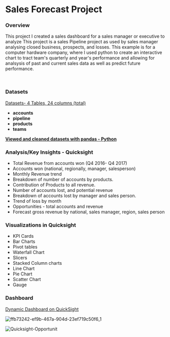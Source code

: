  
# Sales Forecast Project  

### Overview  
This project I created a sales dashboard for a sales manager or executive to analyze This project is a sales Pipeline project as used by sales manager analysing closed business, prospects, and losses. This example is for a computer hardware company, where I used python to create an interactive chart to tract team's quarterly and year's performance and allowing for analsysis of past and current sales data as well as predict future 
performance.   
 
 
‭  
### Datasets  
[Datasets- 4 Tables, 24 columns (total)](https://www.kaggle.com/datasets/maggieakarn/sales-data/data)
- **accounts**  
- **pipeline**   
- **products**  
- **teams**  

[**Viewed and cleaned datasets  with pandas - Python**](https://www.kaggle.com/code/maggieakarn/sales-forecasts-data)

### Analysis/Key Insights - Quicksight
- Total Revenue from accounts won (Q4 2016- Q4 2017)
- Accounts won (national, regionally, manager, salesperson)
- Monthly Revenue trend
- Breakdown of number of accounts by products.
- Contribution of Products to all revenue.
- Number of accounts lost, and potential revenue
- Breakdown of accounts lost by manager and sales person.
- Trend of loss by month
- Opportunities - total accounts and revenue
- Forecast gross revenue by national, sales manager, region, sales person 

### Visualizations in Quicksight
- KPI Cards
- Bar Charts
- Pivot tables
- Waterfall Chart
- Slicers
- Stacked Column charts
- Line Chart
- Pie Chart
- Scatter Chart
- Gauge

### Dashboard 
[Dynamic Dashboard on QuickSight](https://us-east-1.quicksight.aws.amazon.com/sn/accounts/600627353728/dashboards/7355765b-a0f6-4224-89fa-8d09afdb2d75?directory_alias=maggie1)

![ffb73242-ef9b-467a-904d-23ef719c50f6_1](https://github.com/user-attachments/assets/1c08346f-a491-4250-aa11-fecba403d2b0)

 ![Quicksight-Opportunit](https://github.com/user-attachments/assets/9e71719d-b8fb-473a-9a1e-6fbd9a242f64)

